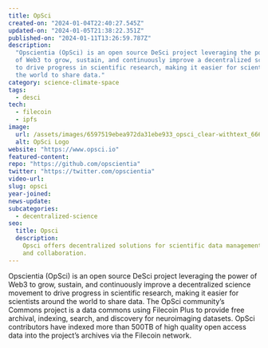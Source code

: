 ```yaml
---
title: OpSci
created-on: "2024-01-04T22:40:27.545Z"
updated-on: "2024-01-05T21:38:22.351Z"
published-on: "2024-01-11T13:26:59.787Z"
description:
  "Opscientia (OpSci) is an open source DeSci project leveraging the power
  of Web3 to grow, sustain, and continuously improve a decentralized science movement
  to drive progress in scientific research, making it easier for scientists around
  the world to share data."
category: science-climate-space
tags:
  - desci
tech:
  - filecoin
  - ipfs
image:
  url: /assets/images/6597519ebea972da31ebe933_opsci_clear-withtext_666x206.png
  alt: OpSci Logo
website: "https://www.opsci.io"
featured-content:
repo: "https://github.com/opscientia"
twitter: "https://twitter.com/opscientia"
video-url:
slug: opsci
year-joined:
news-update:
subcategories:
  - decentralized-science
seo:
  title: Opsci
  description:
    Opsci offers decentralized solutions for scientific data management
    and collaboration.
---
```


Opscientia (OpSci) is an open source DeSci project leveraging the power of Web3 to grow, sustain, and continuously improve a decentralized science movement to drive progress in scientific research, making it easier for scientists around the world to share data. The OpSci community’s Commons project is a data commons using Filecoin Plus to provide free archival, indexing, search, and discovery for neuroimaging datasets. OpSci contributors have indexed more than 500TB of high quality open access data into the project’s archives via the Filecoin network.

